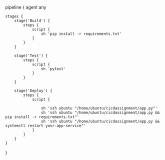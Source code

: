 pipeline {
    agent any

    stages {
        stage('Build') {
            steps {
                script {
                    sh 'pip install -r requirements.txt'
                }
            }
        }

        stage('Test') {
            steps {
                script {
                    sh 'pytest'
                }
            }
        }

        stage('Deploy') {
            steps {
                script {
                    
                    sh 'ssh ubuntu "/home/ubuntu/cicdassignment/app.py"'
                    sh 'ssh ubuntu "/home/ubuntu/cicdassignment/app.py && pip install -r requirements.txt"'
                    sh 'ssh ubuntu "/home/ubuntu/cicdassignment/app.py && systemctl restart your-app-service"'
                }
            }
        }
    }
}
